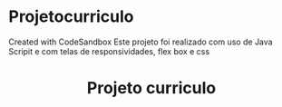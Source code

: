 # Projetocurriculo
Created with CodeSandbox
Este projeto foi realizado com uso de Java Scripit  e com telas de responsividades, flex box  e css

<h1 align="center"> Projeto curriculo </h1>
